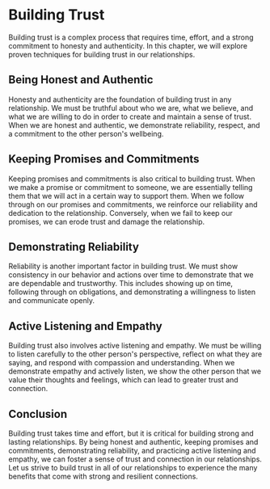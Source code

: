 Building Trust
=========================================

Building trust is a complex process that requires time, effort, and a strong commitment to honesty and authenticity. In this chapter, we will explore proven techniques for building trust in our relationships.

Being Honest and Authentic
--------------------------

Honesty and authenticity are the foundation of building trust in any relationship. We must be truthful about who we are, what we believe, and what we are willing to do in order to create and maintain a sense of trust. When we are honest and authentic, we demonstrate reliability, respect, and a commitment to the other person's wellbeing.

Keeping Promises and Commitments
--------------------------------

Keeping promises and commitments is also critical to building trust. When we make a promise or commitment to someone, we are essentially telling them that we will act in a certain way to support them. When we follow through on our promises and commitments, we reinforce our reliability and dedication to the relationship. Conversely, when we fail to keep our promises, we can erode trust and damage the relationship.

Demonstrating Reliability
-------------------------

Reliability is another important factor in building trust. We must show consistency in our behavior and actions over time to demonstrate that we are dependable and trustworthy. This includes showing up on time, following through on obligations, and demonstrating a willingness to listen and communicate openly.

Active Listening and Empathy
----------------------------

Building trust also involves active listening and empathy. We must be willing to listen carefully to the other person's perspective, reflect on what they are saying, and respond with compassion and understanding. When we demonstrate empathy and actively listen, we show the other person that we value their thoughts and feelings, which can lead to greater trust and connection.

Conclusion
----------

Building trust takes time and effort, but it is critical for building strong and lasting relationships. By being honest and authentic, keeping promises and commitments, demonstrating reliability, and practicing active listening and empathy, we can foster a sense of trust and connection in our relationships. Let us strive to build trust in all of our relationships to experience the many benefits that come with strong and resilient connections.
